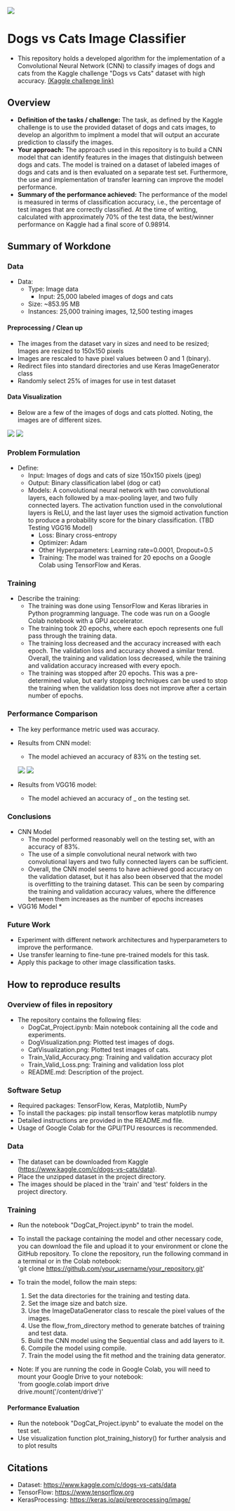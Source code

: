 ![](UTA-DataScience-Logo.png)

# Dogs vs Cats Image Classifier

* This repository holds a developed algorithm for the implementation of a Convolutional Neural Network (CNN) to classify images of dogs and cats from the Kaggle challenge "Dogs vs Cats" dataset with high accuracy.  [(Kaggle challenge link)](https://www.kaggle.com/competitions/dogs-vs-cats/overview)

## Overview

  * **Definition of the tasks / challenge:**  The task, as defined by the Kaggle challenge is to use the provided dataset of dogs and cats images, to develop an algorithm to implment a model that will output an accurate prediction to classify the images.
  * **Your approach:** The approach used in this repository is to build a CNN model that can identify features in the images that distinguish between dogs and cats. The model is trained on a dataset of labeled images of dogs and cats and is then evaluated on a separate test set. Furthermore, the use and implementation of transfer learning can improve the model performance.
  * **Summary of the performance achieved:** The performance of the model is measured in terms of classification accuracy, i.e., the percentage of test images that are correctly classified. At the time of writing, calculated with approximately 70% of the test data, the best/winner performance on Kaggle had a final score of 0.98914.

## Summary of Workdone

### Data

* Data:
  * Type: Image data
    * Input: 25,000 labeled images of dogs and cats
  * Size: ~853.95 MB
  * Instances: 25,000 training images, 12,500 testing images

#### Preprocessing / Clean up

* The images from the dataset vary in sizes and need to be resized; Images are resized to 150x150 pixels
* Images are rescaled to have pixel values between 0 and 1 (binary).
* Redirect files into standard directories and use Keras ImageGenerator class
* Randomly select 25% of images for use in test dataset

#### Data Visualization

* Below are a few of the images of dogs and cats plotted. Noting, the images are of different sizes.

![](DogVisualization.png)
![](CatVisualization.png)

### Problem Formulation

* Define:
  * Input: Images of dogs and cats of size 150x150 pixels (jpeg)
  * Output: Binary classification label (dog or cat)
  * Models: A convolutional neural network with two convolutional layers, each followed by a max-pooling layer, and two fully connected layers. The activation function used in the convolutional layers is ReLU, and the last layer uses the sigmoid activation function to produce a probability score for the binary classification. (TBD Testing VGG16 Model)
    * Loss: Binary cross-entropy
    * Optimizer: Adam
    * Other Hyperparameters: Learning rate=0.0001, Dropout=0.5
    * Training: The model was trained for 20 epochs on a Google Colab using TensorFlow and Keras.

### Training

* Describe the training:
  * The training was done using TensorFlow and Keras libraries in Python programming language. The code was run on a Google Colab notebook with a GPU accelerator.
  * The training took 20 epochs, where each epoch represents one full pass through the training data.
  * The training loss decreased and the accuracy increased with each epoch. The validation loss and accuracy showed a similar trend. Overall, the training and validation loss decreased, while the training and validation accuracy increased with every epoch.
  * The training was stopped after 20 epochs. This was a pre-determined value, but early stopping techniques can be used to stop the training when the validation loss does not improve after a certain number of epochs.

### Performance Comparison

* The key performance metric used was accuracy.
* Results from CNN model:
  * The model achieved an accuracy of 83% on the testing set.
  
  ![](Train_Valid_Accuracy.png) 
  ![](Train_Valid_Loss.png)

* Results from VGG16 model:
  * The model achieved an accuracy of _ on the testing set.

### Conclusions

* CNN Model
   * The model performed reasonably well on the testing set, with an accuracy of 83%.
   * The use of a simple convolutional neural network with two convolutional layers and two fully connected layers can be sufficient.
   * Overall, the CNN model seems to have achieved good accuracy on the validation dataset, but it has also been observed that the model is overfitting to the training dataset. This can be seen by comparing the training and validation accuracy values, where the difference between them increases as the number of epochs increases
 * VGG16 Model
   * 


### Future Work

* Experiment with different network architectures and hyperparameters to improve the performance.
* Use transfer learning to fine-tune pre-trained models for this task.
* Apply this package to other image classification tasks.

## How to reproduce results

### Overview of files in repository

* The repository contains the following files:
   * DogCat_Project.ipynb: Main notebook containing all the code and experiments.
   * DogVisualization.png: Plotted test images of dogs.
   * CatVisualization.png: Plotted test images of cats.
   * Train_Valid_Accuracy.png: Training and validation accuracy plot
   * Train_Valid_Loss.png: Training and validation loss plot
   * README.md: Description of the project.

### Software Setup

* Required packages: TensorFlow, Keras, Matplotlib, NumPy
* To install the packages: pip install tensorflow keras matplotlib numpy
* Detailed instructions are provided in the README.md file.
* Usage of Google Colab for the GPU/TPU resources is recommended.

### Data

* The dataset can be downloaded from Kaggle (https://www.kaggle.com/c/dogs-vs-cats/data).
* Place the unzipped dataset in the project directory.
* The images should be placed in the 'train' and 'test' folders in the project directory.

### Training

* Run the notebook "DogCat_Project.ipynb" to train the model.
* To install the package containing the model and other necessary code, you can download the file and upload it to your environment or clone the GitHub repository. To clone the repository, run the following command in a terminal or in the Colab notebook:
<br />'git clone https://github.com/your_username/your_repository.git'
* To train the model, follow the main steps:
    1) Set the data directories for the training and testing data.
    2) Set the image size and batch size.
    3) Use the ImageDataGenerator class to rescale the pixel values of the images.
    4) Use the flow_from_directory method to generate batches of training and test data.
    5) Build the CNN model using the Sequential class and add layers to it.
    6) Compile the model using compile.
    7) Train the model using the fit method and the training data generator.

* Note: If you are running the code in Google Colab, you will need to mount your Google Drive to your notebook:
<br /> 'from google.colab import drive <br />
 drive.mount('/content/drive')'

#### Performance Evaluation

* Run the notebook "DogCat_Project.ipynb" to evaluate the model on the test set.
* Use visualization function plot_training_history() for further analysis and to plot results


## Citations

* Dataset: https://www.kaggle.com/c/dogs-vs-cats/data
* TensorFlow: https://www.tensorflow.org
* KerasProcessing: https://keras.io/api/preprocessing/image/





